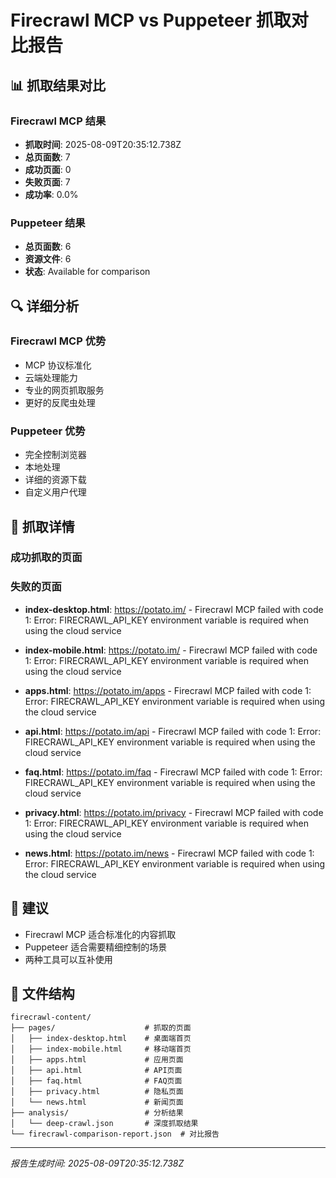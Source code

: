 # Firecrawl MCP vs Puppeteer 抓取对比报告

## 📊 抓取结果对比

### Firecrawl MCP 结果
- **抓取时间**: 2025-08-09T20:35:12.738Z
- **总页面数**: 7
- **成功页面**: 0
- **失败页面**: 7
- **成功率**: 0.0%

### Puppeteer 结果
- **总页面数**: 6
- **资源文件**: 6
- **状态**: Available for comparison

## 🔍 详细分析

### Firecrawl MCP 优势
- MCP 协议标准化
- 云端处理能力
- 专业的网页抓取服务
- 更好的反爬虫处理

### Puppeteer 优势
- 完全控制浏览器
- 本地处理
- 详细的资源下载
- 自定义用户代理

## 📝 抓取详情

### 成功抓取的页面


### 失败的页面
- **index-desktop.html**: https://potato.im/ - Firecrawl MCP failed with code 1: Error: FIRECRAWL_API_KEY environment variable is required when using the cloud service

- **index-mobile.html**: https://potato.im/ - Firecrawl MCP failed with code 1: Error: FIRECRAWL_API_KEY environment variable is required when using the cloud service

- **apps.html**: https://potato.im/apps - Firecrawl MCP failed with code 1: Error: FIRECRAWL_API_KEY environment variable is required when using the cloud service

- **api.html**: https://potato.im/api - Firecrawl MCP failed with code 1: Error: FIRECRAWL_API_KEY environment variable is required when using the cloud service

- **faq.html**: https://potato.im/faq - Firecrawl MCP failed with code 1: Error: FIRECRAWL_API_KEY environment variable is required when using the cloud service

- **privacy.html**: https://potato.im/privacy - Firecrawl MCP failed with code 1: Error: FIRECRAWL_API_KEY environment variable is required when using the cloud service

- **news.html**: https://potato.im/news - Firecrawl MCP failed with code 1: Error: FIRECRAWL_API_KEY environment variable is required when using the cloud service


## 🎯 建议

- Firecrawl MCP 适合标准化的内容抓取
- Puppeteer 适合需要精细控制的场景
- 两种工具可以互补使用

## 📁 文件结构

```
firecrawl-content/
├── pages/                    # 抓取的页面
│   ├── index-desktop.html    # 桌面端首页
│   ├── index-mobile.html     # 移动端首页
│   ├── apps.html             # 应用页面
│   ├── api.html              # API页面
│   ├── faq.html              # FAQ页面
│   ├── privacy.html          # 隐私页面
│   └── news.html             # 新闻页面
├── analysis/                 # 分析结果
│   └── deep-crawl.json       # 深度抓取结果
└── firecrawl-comparison-report.json  # 对比报告
```

---
*报告生成时间: 2025-08-09T20:35:12.738Z*
